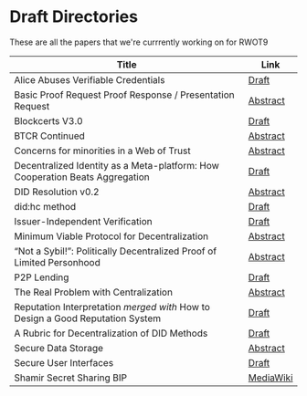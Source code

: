 # Draft Directories

These are all the papers that we're currrently working on for RWOT9

| Title | Link |
|--|--|
| Alice Abuses Verifiable Credentials | [Draft](https://github.com/WebOfTrustInfo/rwot9-prague/blob/master/draft-documents/alice-abuses-verifiable-credentials.md) |
| Basic Proof Request Proof Response / Presentation Request | [Abstract](https://github.com/WebOfTrustInfo/rwot9-prague/blob/master/draft-documents/PresentationRequest.md) |
| Blockcerts V3.0 | [Draft](https://github.com/WebOfTrustInfo/rwot9-prague/blob/master/draft-documents/BlockcertsV3.md) |
| BTCR Continued | [Abstract](https://github.com/WebOfTrustInfo/rwot9-prague/blob/master/draft-documents/btcr_contd.md) |
| Concerns for minorities in a Web of Trust | [Abstract](https://github.com/WebOfTrustInfo/rwot9-prague/blob/master/draft-documents/wot-concerns-for-minorities.md) |
| Decentralized Identity as a Meta-platform: How Cooperation Beats Aggregation | [Draft](https://github.com/WebOfTrustInfo/rwot9-prague/blob/master/draft-documents/CooperationBeatsAggregation.md) |
| DID Resolution v0.2 | [Abstract](https://github.com/WebOfTrustInfo/rwot9-prague/blob/master/draft-documents/did-resolution-v2.md) |
| did:hc method | [Draft](https://github.com/WebOfTrustInfo/rwot9-prague/blob/master/draft-documents/did:hc-method.md) |
| Issuer-Independent Verification | [Draft](https://github.com/WebOfTrustInfo/rwot9-prague/blob/master/draft-documents/Issuer-Independent%20Verification.md) |
| Minimum Viable Protocol for Decentralization | [Abstract](https://github.com/WebOfTrustInfo/rwot9-prague/blob/master/draft-documents/minimun-viable-protocol-for-decentralization.md) |
| “Not a Sybil!”: Politically Decentralized Proof of Limited Personhood | [Abstract](https://github.com/WebOfTrustInfo/rwot9-prague/blob/master/draft-documents/proof_of_personhood.md) |
| P2P Lending | [Draft](https://github.com/WebOfTrustInfo/rwot9-prague/blob/master/draft-documents/P2P-lending-reputation) |
| The Real Problem with Centralization | [Abstract](https://github.com/WebOfTrustInfo/rwot9-prague/blob/master/draft-documents/the-real-problem-with-centralization.md) |Reputation Interpretation
| Reputation Interpretation _merged with_ How to Design a Good Reputation System | [Draft](https://github.com/WebOfTrustInfo/rwot9-prague/blob/master/draft-documents/ReputationInterpretation.md) |
| A Rubric for Decentralization of DID Methods | [Draft](https://github.com/WebOfTrustInfo/rwot9-prague/blob/master/draft-documents/decentralized-did-rubric.md) |
| Secure Data Storage | [Abstract](https://github.com/WebOfTrustInfo/rwot9-prague/blob/master/draft-documents/secure-data-storage.md) |
| Secure User Interfaces | [Draft](https://github.com/WebOfTrustInfo/rwot9-prague/blob/master/draft-documents/encrypted-data-vaults.md) |
| Shamir Secret Sharing BIP | [MediaWiki](https://github.com/WebOfTrustInfo/rwot9-prague/blob/master/draft-documents/shamir-secret-sharing.mediawiki) |
